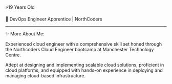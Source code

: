 ⚡19 Years Old

💬  DevOps Engineer Apprentice | NorthCoders

-----------------------------------------

✨ More About Me:

Experienced cloud engineer with a comprehensive skill set honed through the Northcoders Cloud Engineer bootcamp at Manchester Technology Centre.

Adept at designing and implementing scalable cloud solutions, proficient in cloud platforms, and equipped with hands-on experience in deploying and managing cloud-based infrastructure. 

 

<!--
**PaddyMcbreen/PaddyMcBreen** is a ✨ _special_ ✨ repository because its `README.md` (this file) appears on your GitHub profile.

Here are some ideas to get you started:

- 🔭 I’m currently working on ...
- 🌱 I’m currently learning ...
- 👯 I’m looking to collaborate on ...
- 🤔 I’m looking for help with ...
- 💬 Ask me about ...
- 📫 How to reach me: ...
- 😄 Pronouns: ...
- ⚡ Fun fact: ...
-->
